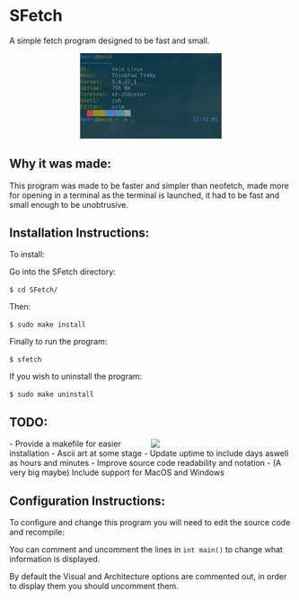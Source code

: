 SFetch
======

A simple fetch program designed to be fast and small.

<p align="center"><img src="https://github.com/HenryDawson123/SFetch/blob/assets/assets/sfetchexample.png" width="50%"></p>

Why it was made:
----------------

This program was made to be faster and simpler than neofetch, made more for opening in a terminal as the terminal is launched, it had to be fast and small enough to be unobtrusive.


Installation Instructions:
--------------------------

To install:

Go into the SFetch directory:

```$ cd SFetch/```

Then:

```$ sudo make install```

Finally to run the program:

```$ sfetch```

If you wish to uninstall the program:

```$ sudo make uninstall```

TODO:
-----
<img src="https://github.com/HenryDawson123/SFetch/blob/assets/assets/sfetchdebianexample.png" width=50% align="right">
- Provide a makefile for easier installation
- Ascii art at some stage
- Update uptime to include days aswell as hours and minutes
- Improve source code readability and notation
- (A very big maybe) Include support for MacOS and Windows

Configuration Instructions:
---------------------------

To configure and change this program you will need to edit the source code and recompile:

You can comment and uncomment the lines in `int main()` to change what information is displayed.

By default the Visual and Architecture options are commented out, in order to display them you should uncomment them.



